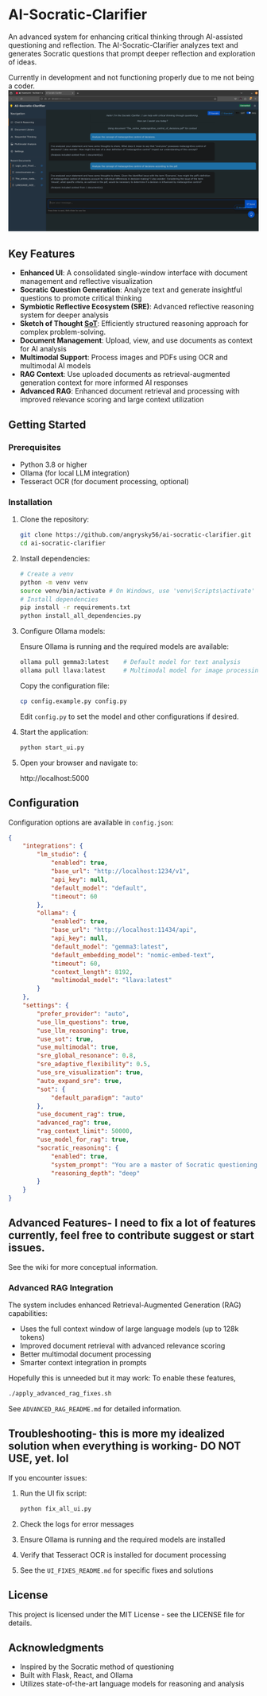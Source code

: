 # AI-Socratic-Clarifier

An advanced system for enhancing critical thinking through AI-assisted questioning and reflection. The AI-Socratic-Clarifier analyzes text and generates Socratic questions that prompt deeper reflection and exploration of ideas.

Currently in development and not functioning properly due to me not being a coder.
![alt text](image.png)

## Key Features

- **Enhanced UI**: A consolidated single-window interface with document management and reflective visualization
- **Socratic Question Generation**: Analyze text and generate insightful questions to promote critical thinking
- **Symbiotic Reflective Ecosystem (SRE)**: Advanced reflective reasoning system for deeper analysis
- **Sketch of Thought [SoT](https://github.com/SimonAytes/SoT)**: Efficiently structured reasoning approach for complex problem-solving.
- **Document Management**: Upload, view, and use documents as context for AI analysis
- **Multimodal Support**: Process images and PDFs using OCR and multimodal AI models
- **RAG Context**: Use uploaded documents as retrieval-augmented generation context for more informed AI responses
- **Advanced RAG**: Enhanced document retrieval and processing with improved relevance scoring and large context utilization

## Getting Started

### Prerequisites

- Python 3.8 or higher
- Ollama (for local LLM integration)
- Tesseract OCR (for document processing, optional)

### Installation

1. Clone the repository:
   ```bash
   git clone https://github.com/angrysky56/ai-socratic-clarifier.git
   cd ai-socratic-clarifier
   ```

2. Install dependencies:
   ```bash
   # Create a venv
   python -m venv venv
   source venv/bin/activate # On Windows, use 'venv\Scripts\activate'
   # Install dependencies
   pip install -r requirements.txt
   python install_all_dependencies.py

   ```

3. Configure Ollama models:
   
   Ensure Ollama is running and the required models are available:
   ```bash
   ollama pull gemma3:latest    # Default model for text analysis
   ollama pull llava:latest     # Multimodal model for image processing (optional)
   ```

   Copy the configuration file:
   ```bash
   cp config.example.py config.py
   ```
   Edit `config.py` to set the model and other configurations if desired.

4. Start the application:
   ```bash
   python start_ui.py
   ```

5. Open your browser and navigate to:
   
   http://localhost:5000
   


## Configuration

Configuration options are available in `config.json`:

```json
{
    "integrations": {
        "lm_studio": {
            "enabled": true,
            "base_url": "http://localhost:1234/v1",
            "api_key": null,
            "default_model": "default",
            "timeout": 60
        },
        "ollama": {
            "enabled": true,
            "base_url": "http://localhost:11434/api",
            "api_key": null,
            "default_model": "gemma3:latest",
            "default_embedding_model": "nomic-embed-text",
            "timeout": 60,
            "context_length": 8192,
            "multimodal_model": "llava:latest"
        }
    },
    "settings": {
        "prefer_provider": "auto",
        "use_llm_questions": true,
        "use_llm_reasoning": true,
        "use_sot": true,
        "use_multimodal": true,
        "sre_global_resonance": 0.8,
        "sre_adaptive_flexibility": 0.5,
        "use_sre_visualization": true,
        "auto_expand_sre": true,
        "sot": {
            "default_paradigm": "auto"
        },
        "use_document_rag": true,
        "advanced_rag": true,
        "rag_context_limit": 50000,
        "use_model_for_rag": true,
        "socratic_reasoning": {
            "enabled": true,
            "system_prompt": "You are a master of Socratic questioning who helps people improve their critical thinking. Your purpose is to craft precise, thoughtful questions that identify potential issues in people's statements. Based on the text and specific issues detected, create thought-provoking questions that will: 1) Encourage the person to recognize their own assumptions, 2) Help them examine whether generalizations account for exceptions, 3) Prompt consideration of evidence for claims made, 4) Lead them to clarify vague or imprecise language, 5) Guide reflection on normative statements that impose values. Make each question genuinely useful for deepening understanding, not rhetorical. Each question should directly address a specific issue identified in the text.",
            "reasoning_depth": "deep"
        }
    }
}
```

## Advanced Features- I need to fix a lot of features currently, feel free to contribute suggest or start issues.
See the wiki for more conceptual information.

### Advanced RAG Integration

The system includes enhanced Retrieval-Augmented Generation (RAG) capabilities:

- Uses the full context window of large language models (up to 128k tokens)
- Improved document retrieval with advanced relevance scoring
- Better multimodal document processing
- Smarter context integration in prompts

Hopefully this is unneeded but it may work:
To enable these features, 

```bash
./apply_advanced_rag_fixes.sh
```

See `ADVANCED_RAG_README.md` for detailed information.

## Troubleshooting- this is more my idealized solution when everything is working- DO NOT USE, yet. lol

If you encounter issues:

1. Run the UI fix script:
   ```bash
   python fix_all_ui.py
   ```

2. Check the logs for error messages

3. Ensure Ollama is running and the required models are installed

4. Verify that Tesseract OCR is installed for document processing

5. See the `UI_FIXES_README.md` for specific fixes and solutions

## License

This project is licensed under the MIT License - see the LICENSE file for details.

## Acknowledgments

- Inspired by the Socratic method of questioning
- Built with Flask, React, and Ollama
- Utilizes state-of-the-art language models for reasoning and analysis
